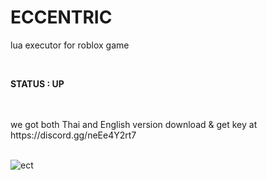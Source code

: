 # ECCENTRIC
lua executor for roblox game 

<br/>

**STATUS : UP**

<br/>


<br/>
we got both Thai and English version 
download & get key at https://discord.gg/neEe4Y2rt7
<br/>

<br/>


![ect](https://user-images.githubusercontent.com/47096657/194698831-9208ddef-e73e-4257-a310-42d2ed74ac28.PNG)

